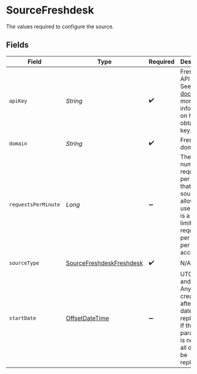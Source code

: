 # SourceFreshdesk

The values required to configure the source.


## Fields

| Field                                                                                                                                                 | Type                                                                                                                                                  | Required                                                                                                                                              | Description                                                                                                                                           | Example                                                                                                                                               |
| ----------------------------------------------------------------------------------------------------------------------------------------------------- | ----------------------------------------------------------------------------------------------------------------------------------------------------- | ----------------------------------------------------------------------------------------------------------------------------------------------------- | ----------------------------------------------------------------------------------------------------------------------------------------------------- | ----------------------------------------------------------------------------------------------------------------------------------------------------- |
| `apiKey`                                                                                                                                              | *String*                                                                                                                                              | :heavy_check_mark:                                                                                                                                    | Freshdesk API Key. See the <a href="https://docs.airbyte.com/integrations/sources/freshdesk">docs</a> for more information on how to obtain this key. |                                                                                                                                                       |
| `domain`                                                                                                                                              | *String*                                                                                                                                              | :heavy_check_mark:                                                                                                                                    | Freshdesk domain                                                                                                                                      | myaccount.freshdesk.com                                                                                                                               |
| `requestsPerMinute`                                                                                                                                   | *Long*                                                                                                                                                | :heavy_minus_sign:                                                                                                                                    | The number of requests per minute that this source allowed to use. There is a rate limit of 50 requests per minute per app per account.               |                                                                                                                                                       |
| `sourceType`                                                                                                                                          | [SourceFreshdeskFreshdesk](../../models/shared/SourceFreshdeskFreshdesk.md)                                                                           | :heavy_check_mark:                                                                                                                                    | N/A                                                                                                                                                   |                                                                                                                                                       |
| `startDate`                                                                                                                                           | [OffsetDateTime](https://docs.oracle.com/javase/8/docs/api/java/time/OffsetDateTime.html)                                                             | :heavy_minus_sign:                                                                                                                                    | UTC date and time. Any data created after this date will be replicated. If this parameter is not set, all data will be replicated.                    | 2020-12-01T00:00:00Z                                                                                                                                  |